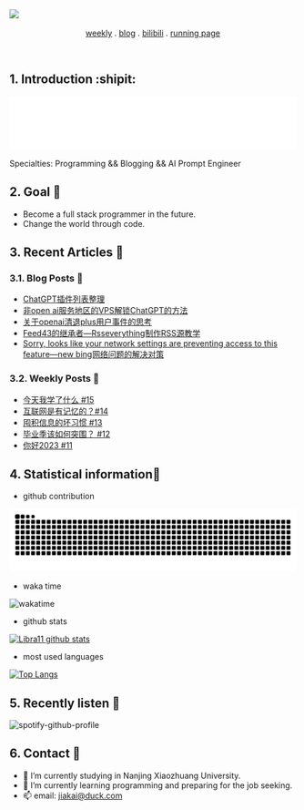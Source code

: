 <a href="https://github.com/real-jiakai">
  <img src="https://img.shields.io/badge/github-real--jiakai-lightgrey?logo=github" style="max-width: 100%;">
</a>

<p align="center">
    <a href="https://gujiakai.top">weekly</a> .
    <a href="https://blog.gujiakai.top">blog</a> .
    <a href="https://space.bilibili.com/488592525">bilibili</a> .
    <a href="https://running.gujiakai.top">running page</a>
</p>

<br/>

## 1. Introduction :shipit:

[![hello-github](https://raw.githubusercontent.com/real-jiakai/real-jiakai/main/assets/hello-im-jaya.svg)](https://www.calligrapher.ai/)

Specialties: Programming && Blogging && AI Prompt Engineer

## 2. Goal :triangular_flag_on_post:

- Become a full stack programmer in the future.
- Change the world through code.

## 3. Recent Articles :pencil:

### 3.1. Blog Posts :page_facing_up:

<!-- BLOG-POST-LIST:START -->
- [ChatGPT插件列表整理](https://blog.gujiakai.top/2023/06/chatgpt-plugins-list.html)
- [非open ai服务地区的VPS解锁ChatGPT的方法](https://blog.gujiakai.top/2023/06/unlock-chatgpt-when-vps-been-judged-cn-by-cloudflare.html)
- [关于openai清退plus用户事件的思考](https://blog.gujiakai.top/2023/05/thinking-of-openai-ban-plus-customers-in-527.html)
- [Feed43的继承者—Rsseverything制作RSS源教学](https://blog.gujiakai.top/2023/03/create-rss-feed-with-rsseverything-tutorial.html)
- [Sorry, looks like your network settings are preventing access to this feature—new bing网络问题的解决对策](https://blog.gujiakai.top/2023/03/solutions-for-network-error-of-new-bing.html)
<!-- BLOG-POST-LIST:END -->

### 3.2. Weekly Posts :page_facing_up:

<!-- WEEKLY-POST-LIST:START -->
- [今天我学了什么 #15](https://gujiakai.top/2023/02/weekly-issue-15)
- [互联网是有记忆的？#14](https://gujiakai.top/2023/01/weekly-issue-14)
- [囤积信息的坏习惯 #13](https://gujiakai.top/2023/01/weekly-issue-13)
- [毕业季该如何突围？ #12](https://gujiakai.top/2023/01/weekly-issue-12)
- [你好2023 #11](https://gujiakai.top/2023/01/weekly-issue-11)
<!-- WEEKLY-POST-LIST:END -->

## 4. Statistical information:scroll:

- github contribution

![github-contribution-grid-snake](https://raw.githubusercontent.com/real-jiakai/real-jiakai/main/assets/github-contribution-grid-snake.svg)

- waka time

![wakatime](https://wakatime.com/share/@Jaya/b277c128-2898-4b50-a06b-80e5e93e642d.svg)

- github stats

[![Libra11 github stats](https://github-readme-stats.vercel.app/api?username=real-jiakai&count_private=true&show_icons=true&theme=radical)](https://github.com/real-jiakai)

- most used languages

[![Top Langs](https://github-readme-stats.vercel.app/api/top-langs/?username=real-jiakai&theme=radical)](https://github.com/real-jiakai)

## 5. Recently listen :musical_note:

![spotify-github-profile](https://spotify-github-profile.vercel.app/api/view?uid=31xulne5z45q3wqlwgogsrxcsgg4&cover_image=true&theme=compact)

## 6. Contact :email:
- 🔭 I’m currently studying in Nanjing Xiaozhuang University.
- 🌱 I’m currently learning programming and preparing for the job seeking.
- 📫 email: jiakai@duck.com

